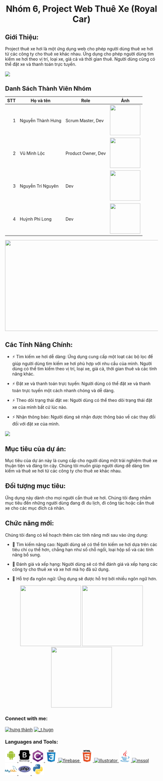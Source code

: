 <h1 align="center">Nhóm 6, Project Web Thuê Xe (Royal Car)</h1>
<h2 align="left"> Giới Thiệu: </h2>
<p dir="auto">Project thuê xe hơi là một ứng dụng web cho phép người dùng thuê xe hơi từ các công ty cho thuê xe khác nhau. Ứng dụng cho phép người dùng tìm kiếm xe hơi theo vị trí, loại xe, giá cả và thời gian thuê. Người dùng cũng có thể đặt xe và thanh toán trực tuyến.</p>
<img align="center" src="https://images.pexels.com/photos/120049/pexels-photo-120049.jpeg?auto=compress&cs=tinysrgb&w=1260&h=750&dpr=1"</img>

<h1 style="font-size: 20px;">Danh Sách Thành Viên Nhóm</h1>
<div align="center">

| STT  | Họ và tên        | Role              | Ảnh 
|-----:|------------------|------             |-----
|     1| Nguyễn Thành Hưng             |Scrum Master, Dev  | <img src="https://i.pinimg.com/564x/24/6f/0d/246f0d0b50633025098336bac66467a8.jpg" width="100" height="100"/>
|     2| Vũ Minh Lộc      |Product Owner, Dev |<img src="https://i.pinimg.com/564x/bf/6e/ba/bf6ebac397e5ef62d48e45bd76dd46af.jpg" width="100" height="100"/>
|     3| Nguyễn Trí Nguyên|Dev                |<img src="https://i.pinimg.com/564x/7e/db/c3/7edbc391380936335bddd456676554f5.jpg" width="100" height="100"/>
|     4| Huỳnh Phi Long   |Dev                |<img src="https://i.pinimg.com/564x/28/aa/ce/28aaceb1788a4801beb151dbbd11764d.jpg" width="100" height="100"/>


  <img src="https://media.giphy.com/media/dWesBcTLavkZuG35MI/giphy.gif" width="600" height="300"/>
</div>

<h2 align="left">Các Tính Năng Chính: </h2>

- :zap: Tìm kiếm xe hơi dễ dàng: Ứng dụng cung cấp một loạt các bộ lọc để giúp người dùng tìm kiếm xe hơi phù hợp với nhu cầu của mình. Người dùng có thể tìm kiếm theo vị trí, loại xe, giá cả, thời gian thuê và các tính năng khác.

- :zap: Đặt xe và thanh toán trực tuyến: Người dùng có thể đặt xe và thanh toán trực tuyến một cách nhanh chóng và dễ dàng.
  
- :zap: Theo dõi trạng thái đặt xe: Người dùng có thể theo dõi trạng thái đặt xe của mình bất cứ lúc nào.
  
- :zap: Nhận thông báo: Người dùng sẽ nhận được thông báo về các thay đổi đối với đặt xe của mình.

<div>
<img align="center"  src="https://images.pexels.com/photos/70912/pexels-photo-70912.jpeg?auto=compress&cs=tinysrgb&w=1260&h=750&dpr=1"</img>
</div>
<h2 align="left">Mục tiêu của dự án:</h2>
<p dir="auto">Mục tiêu của dự án này là cung cấp cho người dùng một trải nghiệm thuê xe thuận tiện và đáng tin cậy. Chúng tôi muốn giúp người dùng dễ dàng tìm kiếm và thuê xe hơi từ các công ty cho thuê xe khác nhau.</p>
<h2 align="left">Đối tượng mục tiêu:</h2>
<p dir="auto">Ứng dụng này dành cho mọi người cần thuê xe hơi. Chúng tôi đang nhắm mục tiêu đến những người dùng đang đi du lịch, đi công tác hoặc cần thuê xe cho các mục đích cá nhân.</p>
<h2 align="left">Chức năng mới:</h2>
<p dir="auto">Chúng tôi đang có kế hoạch thêm các tính năng mới sau vào ứng dụng:</h3>

- :seedling: Tìm kiếm nâng cao: Người dùng sẽ có thể tìm kiếm xe hơi dựa trên các tiêu chí cụ thể hơn, chẳng hạn như số chỗ ngồi, loại hộp số và các tính năng bổ sung.

- :seedling: Đánh giá và xếp hạng: Người dùng sẽ có thể đánh giá và xếp hạng các công ty cho thuê xe và xe hơi mà họ đã sử dụng.
  
- :seedling: Hỗ trợ đa ngôn ngữ: Ứng dụng sẽ được hỗ trợ bởi nhiều ngôn ngữ hơn.

<div align="center">
<img  width="200" height="200" src="https://images.pexels.com/photos/270637/pexels-photo-270637.jpeg?auto=compress&cs=tinysrgb&w=1260&h=750&dpr=1"</img>
<img  width="200" height="200" src="https://i.pinimg.com/originals/d0/4c/04/d04c047b4497373efc0f4d2b771b4ef5.gif"</img>
  <img  width="200" height="200" src="https://i.pinimg.com/564x/d2/ff/1f/d2ff1fcabae5d628536d4321da566cab.jpg"</img>
</div>
  
<h3 align="left">Connect with me:</h3>
<p align="left">
<a href="https://www.facebook.com/hugnn141/" target="blank"><img align="center" src="https://raw.githubusercontent.com/rahuldkjain/github-profile-readme-generator/master/src/images/icons/Social/facebook.svg" alt="hưng thành" height="30" width="40" /></a>
<a href="https://instagram.com/_t.hugn" target="blank"><img align="center" src="https://raw.githubusercontent.com/rahuldkjain/github-profile-readme-generator/master/src/images/icons/Social/instagram.svg" alt="_t.hugn" height="30" width="40" /></a>
</p>

<h3 align="left">Languages and Tools:</h3>
<p align="left"> <a href="https://developer.android.com" target="_blank" rel="noreferrer"> <img src="https://raw.githubusercontent.com/devicons/devicon/master/icons/android/android-original-wordmark.svg" alt="android" width="40" height="40"/> </a> <a href="https://getbootstrap.com" target="_blank" rel="noreferrer"> <img src="https://raw.githubusercontent.com/devicons/devicon/master/icons/bootstrap/bootstrap-plain-wordmark.svg" alt="bootstrap" width="40" height="40"/> </a> <a href="https://www.w3schools.com/cs/" target="_blank" rel="noreferrer"> <img src="https://raw.githubusercontent.com/devicons/devicon/master/icons/csharp/csharp-original.svg" alt="csharp" width="40" height="40"/> </a> <a href="https://www.w3schools.com/css/" target="_blank" rel="noreferrer"> <img src="https://raw.githubusercontent.com/devicons/devicon/master/icons/css3/css3-original-wordmark.svg" alt="css3" width="40" height="40"/> </a> <a href="https://firebase.google.com/" target="_blank" rel="noreferrer"> <img src="https://www.vectorlogo.zone/logos/firebase/firebase-icon.svg" alt="firebase" width="40" height="40"/> </a> <a href="https://www.w3.org/html/" target="_blank" rel="noreferrer"> <img src="https://raw.githubusercontent.com/devicons/devicon/master/icons/html5/html5-original-wordmark.svg" alt="html5" width="40" height="40"/> </a> <a href="https://www.adobe.com/in/products/illustrator.html" target="_blank" rel="noreferrer"> <img src="https://www.vectorlogo.zone/logos/adobe_illustrator/adobe_illustrator-icon.svg" alt="illustrator" width="40" height="40"/> </a> <a href="https://www.java.com" target="_blank" rel="noreferrer"> <img src="https://raw.githubusercontent.com/devicons/devicon/master/icons/java/java-original.svg" alt="java" width="40" height="40"/> </a> <a href="https://www.microsoft.com/en-us/sql-server" target="_blank" rel="noreferrer"> <img src="https://www.svgrepo.com/show/303229/microsoft-sql-server-logo.svg" alt="mssql" width="40" height="40"/> </a> <a href="https://www.mysql.com/" target="_blank" rel="noreferrer"> <img src="https://raw.githubusercontent.com/devicons/devicon/master/icons/mysql/mysql-original-wordmark.svg" alt="mysql" width="40" height="40"/> </a> <a href="https://www.php.net" target="_blank" rel="noreferrer"> <img src="https://raw.githubusercontent.com/devicons/devicon/master/icons/php/php-original.svg" alt="php" width="40" height="40"/> </a> <a href="https://www.python.org" target="_blank" rel="noreferrer"> <img src="https://raw.githubusercontent.com/devicons/devicon/master/icons/python/python-original.svg" alt="python" width="40" height="40"/> </a> </p>
